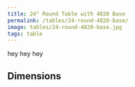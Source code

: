 ```yaml
---
title: 24" Round Table with 4020 Base
permalink: /tables/24-round-4020-base/
image: tables/24-round-4020-base.jpg
tags: table
---
```


hey hey hey


## Dimensions
